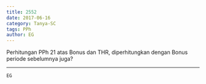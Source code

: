 ```yaml
---
title: 2552
date: 2017-06-16
category: Tanya-SC
tags: PPh
author: EG
---
```


Perhitungan PPh 21 atas Bonus dan THR, diperhitungkan dengan Bonus periode sebelumnya juga?

---



`EG`
